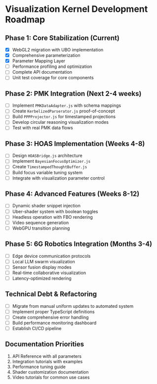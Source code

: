# Visualization Kernel Development Roadmap

## Phase 1: Core Stabilization (Current)
- [x] WebGL2 migration with UBO implementation
- [x] Comprehensive parameterization
- [x] Parameter Mapping Layer
- [ ] Performance profiling and optimization
- [ ] Complete API documentation
- [ ] Unit test coverage for core components

## Phase 2: PMK Integration (Next 2-4 weeks)
- [ ] Implement `PMKDataAdapter.js` with schema mappings
- [ ] Create `KerbelizedParserator.js` proof-of-concept
- [ ] Build `PPPProjector.js` for timestamped projections
- [ ] Develop circular reasoning visualization modes
- [ ] Test with real PMK data flows

## Phase 3: HOAS Implementation (Weeks 4-8)
- [ ] Design `HOASBridge.js` architecture
- [ ] Implement `BayesianFocusOptimizer.js`
- [ ] Create `TimestampedThoughtBuffer.js`
- [ ] Build focus variable tuning system
- [ ] Integrate with visualization parameter control

## Phase 4: Advanced Features (Weeks 8-12)
- [ ] Dynamic shader snippet injection
- [ ] Uber-shader system with boolean toggles
- [ ] Headless operation with FBO rendering
- [ ] Video sequence generation
- [ ] WebGPU transition planning

## Phase 5: 6G Robotics Integration (Months 3-4)
- [ ] Edge device communication protocols
- [ ] Local LLM swarm visualization
- [ ] Sensor fusion display modes
- [ ] Real-time collaborative visualization
- [ ] Latency-optimized rendering

## Technical Debt & Refactoring
- [ ] Migrate from manual uniform updates to automated system
- [ ] Implement proper TypeScript definitions
- [ ] Create comprehensive error handling
- [ ] Build performance monitoring dashboard
- [ ] Establish CI/CD pipeline

## Documentation Priorities
1. API Reference with all parameters
2. Integration tutorials with examples
3. Performance tuning guide
4. Shader customization documentation
5. Video tutorials for common use cases
